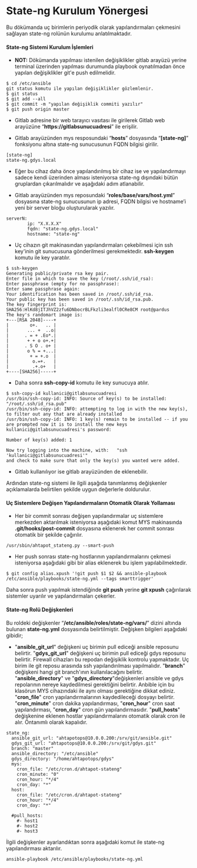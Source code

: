 # State-ng Kurulum Yönergesi
Bu dökümanda uç birimlerin periyodik olarak yapılandırmaları çekmesini sağlayan state-ng rolünün kurulumu anlatılmaktadır.

#### State-ng Sistemi Kurulum İşlemleri 
* **NOT:** Dökümanda yapılması istenilen değişiklikler gitlab arayüzü yerine terminal üzerinden yapılması durumunda playbook oynatılmadan önce yapılan değişiklikler git'e push edilmelidir.

```
$ cd /etc/ansible
git status komutu ile yapılan değişiklikler gözlemlenir.
$ git status  
$ git add --all
$ git commit -m "yapılan değişiklik commiti yazılır"
$ git push origin master
```

* Gitlab adresine  bir web tarayıcı vasıtası ile girilerek Gitlab web arayüzüne “**https://gitlabsunucuadresi**” ile erişilir. 

* Gitlab arayüzünden mys resposundaki “**hosts**” dosyasında “**[state-ng]**” fonksiyonu altına state-ng sunucusunun FQDN bilgisi girilir.

```
[state-ng]
state-ng.gdys.local
```
* Eğer bu cihaz daha önce yapılandırılmış bir cihaz ise ve yapılandırmayı sadece kendi üzerinden alması isteniyorsa state-ng dışındaki bütün gruplardan çıkarılmalıdır ve aşağıdaki adım atlanabilir.

* Gitlab arayüzünden mys reposundaki  “**roles/base/vars/host.yml**” dosyasına state-ng sunucusunun ip adresi, FQDN bilgisi ve hostname’i yeni bir server bloğu oluşturularak yazılır. 

```
serverN:
        ip: "X.X.X.X"
        fqdn: "state-ng.gdys.local"
        hostname: "state-ng"
```

* Uç cihazın git makinasından yapılandırmaları çekebilmesi için ssh key'inin git sunucusuna gönderilmesi gerekmektedir. **ssh-keygen** komutu ile key yaratılır.
```
$ ssh-keygen
Generating public/private rsa key pair.
Enter file in which to save the key (/root/.ssh/id_rsa): 
Enter passphrase (empty for no passphrase): 
Enter same passphrase again: 
Your identification has been saved in /root/.ssh/id_rsa.
Your public key has been saved in /root/.ssh/id_rsa.pub.
The key fingerprint is:
SHA256:HlKd8jITJhVZ2zfu6DNbocrBLFkzli3ealfl0CRe8CM root@pardus
The key's randomart image is:
+---[RSA 2048]----+
|        o+.   .. |
|       ... +  ..o|
|      . = + .Eo*.|
|       + + o o+.+|
|      . S O . o+ |
|       o % = +...|
|        + = +.o  |
|         o.=+.   |
|         .+.o+   |
+----[SHA256]-----+
```
* Daha sonra **ssh-copy-id** komutu ile key sunucuya atılır.
```
$ ssh-copy-id kullanici@gitlabsunucuadresi
/usr/bin/ssh-copy-id: INFO: Source of key(s) to be installed: "/root/.ssh/id_rsa.pub"
/usr/bin/ssh-copy-id: INFO: attempting to log in with the new key(s), to filter out any that are already installed
/usr/bin/ssh-copy-id: INFO: 1 key(s) remain to be installed -- if you are prompted now it is to install the new keys
kullanici@gitlabsunucuadresi's password: 

Number of key(s) added: 1

Now try logging into the machine, with:   "ssh 'kullanici@gitlabsunucuadresi'"
and check to make sure that only the key(s) you wanted were added.
``` 

* Gitlab kullanılıyor ise gitlab arayüzünden de eklenebilir. 

Ardından state-ng sistemi ile ilgili aşağıda tanımlanmış değişkenler açıklamalarda belirtilen şekilde uygun değerlerle doldurulur.

#### Uç Sistemlere Değişen Yapılandırmaların Otomatik Olarak Yollaması
* Her bir commit sonrası değişen yapılandırmalar uç sistemlere merkezden aktarılmak isteniyorsa aşağıdaki komut MYS makinasında **.git/hooks/post-commit** dosyasına eklenerek her commit sonrası otomatik bir şekilde çağırılır.
```
/usr/sbin/ahtapot_stateng.py --smart-push
```
* Her push sonrası state-ng hostlarının yapılandırmalarını çekmesi isteniyorsa aşağıdaki gibi bir alias eklenerek bu işlem yapılabilmektedir. 
```
$ git config alias.xpush '!git push $1 $2 && ansible-playbook /etc/ansible/playbooks/state-ng.yml --tags smarttrigger'
```
Daha sonra push yapılmak istendiğinde **git push** yerine **git xpush** çağırılarak sistemler uyarılır ve yapılandırmaları çekerler. 

#### State-ng Rolü Değişkenleri
Bu roldeki değişkenler “**/etc/ansible/roles/state-ng/vars/**” dizini altında bulunan **state-ng.yml** dosyasında belirtilmiştir. Değişken bilgileri aşağıdaki gibidir;

- "**ansible_git_url**" değişkeni uç birimin pull ediceği ansible reposunu belirtir. 
"**gdys_git_url**" değişkeni uç birimin pull ediceği gdys reposunu belirtir. Firewall cihazları bu repodan değişiklik kontrolu yapmaktadır.
Uç birim ile git reposu arasında ssh yapılandırılması yapılmalıdır. 
"**branch**" değişkeni hangi git branch'ının kullanılacağını belirtir. 
"**ansible_directory**" ve "**gdys_directory**"değişkenleri ansible ve gdys repolarının nereye kaydedilmesi gerektiğini belirtir.
 Anbible için bu klasörun MYS cihazındaki ile aynı olması gerektiğine dikkat ediniz. 
 "**cron_file**" cron yapılandırmalarının kaydedileceği dosyayı belirtir. 
 "**cron_minute**" cron dakika yapılandırması, 
 "**cron_hour**" cron saat yapılandırması, 
 "**cron_day**" cron gün yapılandırmasıdır.
 "**pull_hosts**" değişkenine eklenen hostlar yapılandırmalarını otomatik olarak cron ile alır. Öntanımlı olarak kapalıdır.  


```
state_ng:
  ansible_git_url: "ahtapotops@10.0.0.200:/srv/git/ansible.git"
  gdys_git_url: "ahtapotops@10.0.0.200:/srv/git/gdys.git"
  branch: "master"
  ansible_directory: "/etc/ansible"
  gdys_directory: "/home/ahtapotops/gdys"
  mys:
    cron_file: "/etc/cron.d/ahtapot-stateng"
    cron_minute: "0"
    cron_hour: "*/4"
    cron_day: "*"
  host:
    cron_file: "/etc/cron.d/ahtapot-stateng"
    cron_hour: "*/4"
    cron_day: "*"

  #pull_hosts:
    #- host1
    #- host2
    #- host3

```

İlgili değişkenler ayarlandıktan sonra aşağıdaki komut ile state-ng yapılandırması aktarılır.

```
ansible-playbook /etc/ansible/playbooks/state-ng.yml
```
